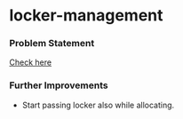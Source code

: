 # locker-management

### Problem Statement
[Check here](problem-statement.md)

### Further Improvements
* Start passing locker also while allocating.


